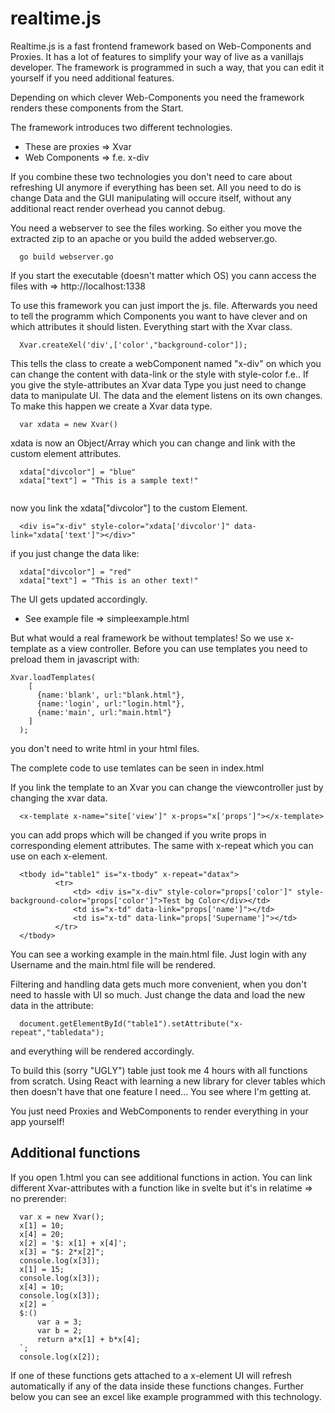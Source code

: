 # realtime.js
Realtime.js is a fast frontend framework based on Web-Components and Proxies. It has a lot of features to simplify your way of live as a vanillajs developer. The framework is programmed in such a way, that you can edit it yourself if you need additional features.

Depending on which clever Web-Components you need the framework renders these components from the Start. 

The framework introduces two different technologies. 
- These are proxies => Xvar 
- Web Components => f.e. x-div

If you combine these two technologies you don't  need to care about refreshing UI anymore if everything has been set. 
All you need to do is change Data and the GUI manipulating will occure itself, without any additional react render overhead you cannot debug.

You need a webserver to see the files working. So either you move the extracted zip to an apache or you build the added webserver.go. 
```
  go build webserver.go
``` 
If you start the executable (doesn't matter which OS) you cann access the files with => http://localhost:1338

To use this framework you can just import the js. file. 
Afterwards you need to tell the programm which Components you want to have clever and on which attributes it should listen. 
Everything start with the Xvar class. 

```
  Xvar.createXel('div',['color',"background-color"]);
```

This tells the class to create a webComponent named "x-div" on which you can change the content with data-link or the style with style-color f.e.. 
If you give the style-attributes an Xvar data Type you just need to change data to manipulate UI. The data and the element listens on its own changes. 
To make this happen we create a Xvar data type. 

```
  var xdata = new Xvar()
```

xdata is now an Object/Array which you can change and link with the custom element attributes. 

```
  xdata["divcolor"] = "blue"
  xdata["text"] = "This is a sample text!"
  
```

now you link the xdata["divcolor"] to the custom Element. 

```
  <div is="x-div" style-color="xdata['divcolor']" data-link="xdata['text']"></div>"
```

if you just change the data like: 

```
  xdata["divcolor"] = "red"
  xdata["text"] = "This is an other text!"
```

The UI gets updated accordingly. 

- See example file => simpleexample.html

But what would a real framework be without templates! So we use x-template as a view controller. 
Before you can use templates you need to preload them in javascript with: 

```
Xvar.loadTemplates(
    [
      {name:'blank', url:"blank.html"},
      {name:'login', url:"login.html"},
      {name:'main', url:"main.html"}
    ]
  );
```

you don't need to write html in your html files. 

The complete code to use temlates can be seen in index.html

If you link the template to an Xvar you can change the viewcontroller just by changing the xvar data. 

```
  <x-template x-name="site['view']" x-props="x['props']"></x-template>
```

you can add props which will be changed if you write props in corresponding element attributes. 
The same with x-repeat which you can use on each x-element. 

```
  <tbody id="table1" is="x-tbody" x-repeat="datax">
          <tr>
              <td> <div is="x-div" style-color="props['color']" style-background-color="props['color']">Test bg Color</div></td>
              <td is="x-td" data-link="props['name']"></td>
              <td is="x-td" data-link="props['Supername']"></td>
          </tr>
  </tbody>
```

You can see a working example in the main.html file. 
Just login with any Username and the main.html file will be rendered. 

Filtering and handling data gets much more convenient, when you don't need to hassle with UI so much. 
Just change the data and load the new data in the attribute: 
```
  document.getElementById("table1").setAttribute("x-repeat","tabledata");
```
and everything will be rendered accordingly. 

To build this (sorry "UGLY") table just took me 4 hours with all functions from scratch. 
Using React with learning a new library for clever tables which then doesn't have that one feature I need... You see where I'm getting at. 

You just need Proxies and WebComponents to render everything in your app yourself!

## Additional functions
  If you open 1.html you can see additional functions in action. 
  You can link different Xvar-attributes with a function like in svelte but it's in relatime => no prerender: 
  ```
    var x = new Xvar();
    x[1] = 10;
    x[4] = 20;
    x[2] = '$: x[1] + x[4]';
    x[3] = "$: 2*x[2]";
    console.log(x[3]);
    x[1] = 15;
    console.log(x[3]);
    x[4] = 10;
    console.log(x[3]);
    x[2] = `
    $:()
        var a = 3;
        var b = 2;
        return a*x[1] + b*x[4];
    `;
    console.log(x[2]);
  ```
  
  If one of these functions gets attached to a x-element UI will refresh automatically if any of the data inside these functions changes. 
  Further below you can see an excel like example programmed with this technology.
  
  
